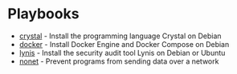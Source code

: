 Playbooks
=========

* [crystal](crystal) - Install the programming language Crystal on Debian
* [docker](docker) - Install Docker Engine and Docker Compose on Debian
* [lynis](lynis) - Install the security audit tool Lynis on Debian or Ubuntu
* [nonet](nonet) - Prevent programs from sending data over a network

